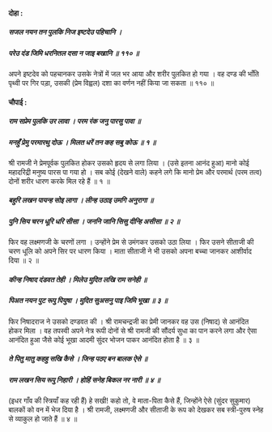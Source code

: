 #### दोहा :

##### सजल नयन तन पुलकि निज इष्टदेउ पहिचानि ।
##### परेउ दंड जिमि धरनितल दसा न जाइ बखानि ॥ ११० ॥

अपने इष्टदेव को पहचानकर उसके नेत्रों में जल भर आया और शरीर पुलकित हो गया । वह दण्ड की भाँति पृथ्वी पर गिर पड़ा, उसकी (प्रेम विह्वल) दशा का वर्णन नहीं किया जा सकता ॥ ११० ॥

#### चौपाई :

##### राम सप्रेम पुलकि उर लावा । परम रंक जनु पारसु पावा ॥
##### मनहुँ प्रेमु परमारथु दोऊ । मिलत धरें तन कह सबु कोऊ ॥ १ ॥

श्री रामजी ने प्रेमपूर्वक पुलकित होकर उसको हृदय से लगा लिया । (उसे इतना आनंद हुआ) मानो कोई महादरिद्री मनुष्य पारस पा गया हो । सब कोई (देखने वाले) कहने लगे कि मानो प्रेम और परमार्थ (परम तत्व) दोनों शरीर धारण करके मिल रहे हैं ॥ १ ॥

##### बहुरि लखन पायन्ह सोइ लागा । लीन्ह उठाइ उमगि अनुरागा ॥
##### पुनि सिय चरन धूरि धरि सीसा । जननि जानि सिसु दीन्हि असीसा ॥ २ ॥

फिर वह लक्ष्मणजी के चरणों लगा । उन्होंने प्रेम से उमंगकर उसको उठा लिया । फिर उसने सीताजी की चरण धूलि को अपने सिर पर धारण किया । माता सीताजी ने भी उसको अपना बच्चा जानकर आशीर्वाद दिया ॥ २ ॥

##### कीन्ह निषाद दंडवत तेही । मिलेउ मुदित लखि राम सनेही ॥
##### पिअत नयन पुट रूपु पियुषा । मुदित सुअसनु पाइ जिमि भूखा ॥ ३ ॥

फिर निषादराज ने उसको दण्डवत की । श्री रामचन्द्रजी का प्रेमी जानकर वह उस (निषाद) से आनंदित होकर मिला । वह तपस्वी अपने नेत्र रूपी दोनों से श्री रामजी की सौंदर्य सुधा का पान करने लगा और ऐसा आनंदित हुआ जैसे कोई भूखा आदमी सुंदर भोजन पाकर आनंदित होता है ॥ ३ ॥

##### ते पितु मातु कहहु सखि कैसे । जिन्ह पठए बन बालक ऐसे ॥
##### राम लखन सिय रूपु निहारी । होहिं सनेह बिकल नर नारी ॥ ४ ॥

(इधर गाँव की स्त्रियाँ कह रही हैं) हे सखी! कहो तो, वे माता-पिता कैसे हैं, जिन्होंने ऐसे (सुंदर सुकुमार) बालकों को वन में भेज दिया है । श्री रामजी, लक्ष्मणजी और सीताजी के रूप को देखकर सब स्त्री-पुरुष स्नेह से व्याकुल हो जाते हैं ॥ ४ ॥